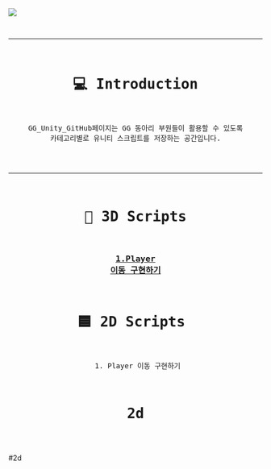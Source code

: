<img src="https://capsule-render.vercel.app/api?type=Rounded&color=auto&height=300&section=header&text=GG%20Unity%20GitHub&fontSize=95" />
 

<div align = "center"><pre>

 ---
 
 # 💻 Introduction
  GG_Unity_GitHub페이지는
  GG 동아리 부원들이 활용할 수 있도록 카테고리별로 유니티 스크립트를 저장하는 공간입니다.<br><br>


---

 # 🧊 3D Scripts 
 ### [1.Player 이동 구현하기]([url](https://github.com/starhome7/GG_Unity_GitHub/blob/main/3D%20Scripts/1.%20Player%20%EC%9D%B4%EB%8F%99%20%EA%B5%AC%ED%98%84%ED%95%98%EA%B8%B0/1.%20Player%20%EC%9D%B4%EB%8F%99%20%EA%B5%AC%ED%98%84%ED%95%98%EA%B8%B0.md)https://github.com/starhome7/GG_Unity_GitHub/blob/main/3D%20Scripts/1.%20Player%20%EC%9D%B4%EB%8F%99%20%EA%B5%AC%ED%98%84%ED%95%98%EA%B8%B0/1.%20Player%20%EC%9D%B4%EB%8F%99%20%EA%B5%AC%ED%98%84%ED%95%98%EA%B8%B0.md)
 


# 🟦 2D Scripts </h1>
 </t> 1. Player 이동 구현하기




 # 2d
</pre></div>




#2d

  
